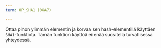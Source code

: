 ```yaml
---
term: OP_SHA1 (0XA7)

---
```

Ottaa pinon ylimmän elementin ja korvaa sen hash-elementillä käyttäen `SHA1`-funktiota. Tämän funktion käyttöä ei enää suositella turvallisessa yhteydessä.